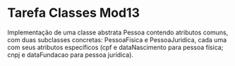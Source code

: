 # Tarefa Classes Mod13

Implementação de uma classe abstrata Pessoa contendo atributos comuns, com duas subclasses concretas: PessoaFisica e PessoaJuridica, cada uma com seus atributos específicos (cpf e dataNascimento para pessoa física; cnpj e dataFundacao para pessoa jurídica).
